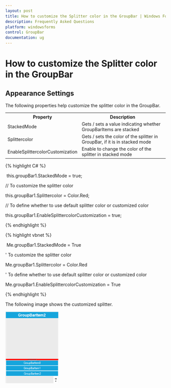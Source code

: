 ```yaml
---
layout: post
title: How to customize the Splitter color in the GroupBar | Windows Forms | Syncfusion
description: Frequently Asked Questions
platform: windowsforms
control: GroupBar
documentation: ug
---
```

# How to customize the Splitter color in the GroupBar

## Appearance Settings

The following properties help customize the splitter color in the GroupBar.

<table>
<tr>
<th>
Property</th><th>
Description</th></tr>
<tr>
<td>
StackedMode</td><td>
Gets / sets a value indicating whether GroupBarItems are stacked</td></tr>
<tr>
<td>
Splittercolor</td><td>
Gets / sets the color of the splitter in GroupBar, if it is in stacked mode</td></tr>
<tr>
<td>
EnableSplittercolorCustomization</td><td>
Enable to change the color of the splitter in stacked mode</td></tr>
</table>


{% highlight C# %}  

 this.groupBar1.StackedMode = true;

// To customize the splitter color

this.groupBar1.Splittercolor = Color.Red;

// To define whether to use default splitter color or customized color

this.groupBar1.EnableSplittercolorCustomization = true;

{% endhighlight %}



{% highlight vbnet %} 

 Me.groupBar1.StackedMode = True

' To customize the splitter color

Me.groupBar1.Splittercolor = Color.Red

' To define whether to use default splitter color or customized color

Me.groupBar1.EnableSplittercolorCustomization = True

{% endhighlight %}

The following image shows the customized splitter.

 ![](Overview_images/Overview_img48.png) 
